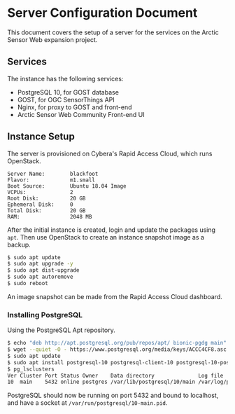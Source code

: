 # Server Configuration Document

This document covers the setup of a server for the services on the Arctic Sensor Web expansion project.

## Services

The instance has the following services:

* PostgreSQL 10, for GOST database
* GOST, for OGC SensorThings API
* Nginx, for proxy to GOST and front-end
* Arctic Sensor Web Community Front-end UI

## Instance Setup

The server is provisioned on Cybera's Rapid Access Cloud, which runs OpenStack.

```
Server Name:        blackfoot
Flavor:             m1.small
Boot Source:        Ubuntu 18.04 Image
VCPUs:              2
Root Disk:          20 GB
Ephemeral Disk:     0
Total Disk:         20 GB
RAM:                2048 MB
```

After the initial instance is created, login and update the packages using `apt`. Then use OpenStack to create an instance snapshot image as a backup.

```sh
$ sudo apt update
$ sudo apt upgrade -y
$ sudo apt dist-upgrade
$ sudo apt autoremove
$ sudo reboot
```

An image snapshot can be made from the Rapid Access Cloud dashboard.

### Installing PostgreSQL

Using the PostgreSQL Apt repository.

```sh
$ echo "deb http://apt.postgresql.org/pub/repos/apt/ bionic-pgdg main" | sudo tee /etc/apt/sources.list.d/pgdg.list
$ wget --quiet -O - https://www.postgresql.org/media/keys/ACCC4CF8.asc | sudo apt-key add -
$ sudo apt update
$ sudo apt install postgresql-10 postgresql-client-10 postgresql-10-postgis-2.4 postgresql-10-postgis-2.4-scripts postgis
$ pg_lsclusters
Ver Cluster Port Status Owner    Data directory              Log file
10  main    5432 online postgres /var/lib/postgresql/10/main /var/log/postgresql/postgresql-10-main.log
```

PostgreSQL should now be running on port 5432 and bound to localhost, and have a socket at `/var/run/postgresql/10-main.pid`.


